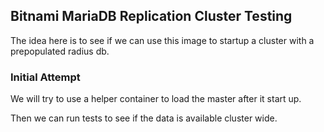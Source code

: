## Bitnami MariaDB Replication Cluster Testing

The idea here is to see if we can use this image to
startup a cluster with a prepopulated radius db.

### Initial Attempt

We will try to use a helper container to load the master after it
start up.

Then we can run tests to see if the data is available cluster wide.
